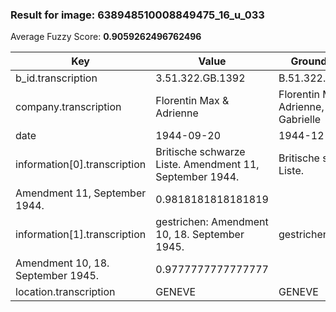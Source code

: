 ### Result for image: 638948510008849475_16_u_033
Average Fuzzy Score: **0.9059262496762496**
<small>

| Key | Value | Ground Truth | Score |
| --- | --- | --- | --- |
| b_id.transcription | 3.51.322.GB.1392 | B.51.322.GB.1392 | 0.9375 |
| company.transcription | Florentin Max & Adrienne | Florentin Max & Adrienne, Marie Gabrielle | 0.7384615384615385 |
| date | 1944-09-20 | 1944-12-20 | 0.8 |
| information[0].transcription | Britische schwarze Liste. Amendment 11, September 1944. | Britische schwarze Liste.
Amendment 11, September 1944. | 0.9818181818181819 |
| information[1].transcription | gestrichen: Amendment 10, 18. September 1945. | gestrichen:
Amendment 10, 18. September 1945. | 0.9777777777777777 |
| location.transcription | GENEVE | GENEVE | 1.0 |

</small>
